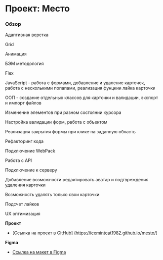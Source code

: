 # Проект: Место

### Обзор

Адаптивная верстка

Grid

Анимация

БЭМ методология

Flex

JavaScript - работа с формами, добавление и удаление карточек, работа с несколькими попапами, реализация фунцкии лайка карточки

ООП - создание отдельных классов для карточки и валидации, экспорт и импорт файлов

Изменение элементов при разном состоянии курсора

Настройка валидации форм, работа с объектом

Реализация закрытия формы при клике на заданную область

Рефакторинг кода

Подключение WebPack

Работа с API

Подключение к серверу

Добавление возможности редактировать аватар и подтвреждения удаления карточки

Возможность удалять только свои карточки

Подсчет лайков

UX оптимизация



**Проект**
* [Ссылка на проект в GitHub] (https://icemintcat1982.github.io/mesto/)

**Figma**

* [Ссылка на макет в Figma](https://www.figma.com/file/PSdQFRHoxXJFs2FH8IXViF/JavaScript.-Sprint-9?node-id=109%3A150&t=WOMEM8KZN0Shnys8-0)

